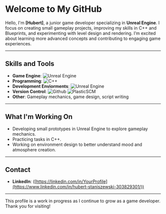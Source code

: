 # Welcome to My GitHub

Hello, I'm **[Hubert]**, a junior game developer specializing in **Unreal Engine**. I focus on creating small gameplay projects, improving my skills in C++ and Blueprints, and experimenting with level design and rendering. I’m excited about learning more advanced concepts and contributing to engaging game experiences.

---

## Skills and Tools
- **Game Engine**: ![Unreal Engine](https://skillicons.dev/icons?i=unreal,godot,unity)
- **Programming**: ![C++](https://skillicons.dev/icons?i=cpp,cs)
- **Development Enviorments**: ![Unreal Engine](https://skillicons.dev/icons?i=rider,visualstudio,vscode)
- **Version Control**: ![Github](https://skillicons.dev/icons?i=github) ![PlasticSCM](https://iconduck.com/icons/27803/plastic-scm)
- **Other**: Gameplay mechanics, game design, script writing

---

## What I'm Working On
- Developing small prototypes in Unreal Engine to explore gameplay mechanics.  
- Practicing tasks in C++.  
- Working on environment design to better understand mood and atmosphere creation.

---

## Contact  
- **LinkedIn**: ([https://linkedin.com/in/YourProfile](https://www.linkedin.com/in/hubert-staniszewski-303829301/))
  
---

This profile is a work in progress as I continue to grow as a game developer. Thank you for visiting!
  

<!--
**F0X1M/F0X1M** is a ✨ _special_ ✨ repository because its `README.md` (this file) appears on your GitHub profile.

Here are some ideas to get you started:

- 🔭 I’m currently working on ...
- 🌱 I’m currently learning ...
- 👯 I’m looking to collaborate on ...
- 🤔 I’m looking for help with ...
- 💬 Ask me about ...
- 📫 How to reach me: ...
- 😄 Pronouns: ...
- ⚡ Fun fact: ...
-->
